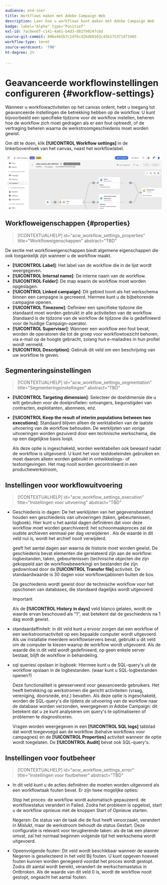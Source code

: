 ```yaml
---
audience: end-user
title: Workflows maken met Adobe Campaign Web
description: Leer hoe u workflows kunt maken met Adobe Campaign Web
badge: label="Alpha" type="Positief"
exl-id: 7ac8eedf-c141-4a61-b4d3-d81f99247c6d
source-git-commit: 806e465b7c1df6cd26d68103c45b175371d73485
workflow-type: tm+mt
source-wordcount: '790'
ht-degree: 2%

---
```


# Geavanceerde workflowinstellingen configureren {#workflow-settings}

Wanneer u workflowactiviteiten op het canvas ordent, hebt u toegang tot geavanceerde instellingen die betrekking hebben op de workflow. U kunt bijvoorbeeld een specifieke tijdzone voor de workflow instellen, beheren hoe de workflow zich moet gedragen als er een fout optreedt, of de vertraging beheren waarna de werkstroomgeschiedenis moet worden gewist.

Om dit te doen, klik **[!UICONTROL Workflow settings]** in de linkerbovenhoek van het canvas, naast het workflowlabel.

![](assets/workflow-settings.png)

## Workfloweigenschappen {#properties}

>[!CONTEXTUALHELP]
>id="acw_workflow_settings_properties"
>title="Workfloweigenschappen"
>abstract="TBD"

De sectie met workfloweigenschappen biedt algemene eigenschappen die ook toegankelijk zijn wanneer u de workflow maakt.

* **[!UICONTROL Label]**: Het label van de workflow die in de lijst wordt weergegeven.
* **[!UICONTROL Internal name]**: De interne naam van de workflow.
* **[!UICONTROL Folder]**: De map waarin de workflow moet worden opgeslagen.
* **[!UICONTROL Linked campaign]**: Dit gebied toont als het werkschema binnen een campagne is gecreeerd. Hiermee kunt u de bijbehorende campagne openen.
* **[!UICONTROL Timezone]**: Definieer een specifieke tijdzone die standaard moet worden gebruikt in alle activiteiten van de workflow. Standaard is de tijdzone van de workflow de tijdzone die is gedefinieerd voor de huidige Campaign-operator.
* **[!UICONTROL Supervisor]**: Wanneer een workflow een fout bevat, worden de operatoren die tot de groep voor workflowtoezicht behoren, via e-mail op de hoogte gebracht, zolang hun e-mailadres in hun profiel wordt vermeld.
* **[!UICONTROL Description]**: Gebruik dit veld om een beschrijving van uw workflow te geven.

## Segmenteringsinstellingen

>[!CONTEXTUALHELP]
>id="acw_workflow_settings_segmentation"
>title="Segmenteringsinstellingen"
>abstract="TBD"

* **[!UICONTROL Targeting dimension]**: Selecteer de doeldimensie die u wilt gebruiken voor de doelprofielen: ontvangers, begunstigden van contracten, exploitanten, abonnees, enz.
* **[!UICONTROL Keep the result of interim populations between two executions]**: Standaard blijven alleen de werktabellen van de laatste uitvoering van de workflow behouden. De werklijsten van vorige uitvoeringen worden gezuiverd door een technische werkschema, die op een dagelijkse basis loopt.

   Als deze optie is ingeschakeld, worden werktabellen ook bewaard nadat de workflow is uitgevoerd. U kunt het voor testdoeleinden gebruiken en moet daarom alleen worden gebruikt in ontwikkelings- of testomgevingen. Het mag nooit worden gecontroleerd in een productiewerkstroom,

## Instellingen voor workflowuitvoering

>[!CONTEXTUALHELP]
>id="acw_workflow_settings_execution"
>title="Instellingen voor uitvoering"
>abstract="TBD"

* Geschiedenis in dagen: De het werklijsten van het gegevensbestand houden een geschiedenis van uitvoeringen (taken, gebeurtenissen, logboek). Hier kunt u het aantal dagen definiëren dat voor deze workflow moet worden gearchiveerd: het schoonmaakproces zal de oudste archieven eenmaal per dag verwijderen . Als de waarde in dit veld nul is, wordt het archief nooit verwijderd.

   geeft het aantal dagen aan waarna de historie moet worden gewist. De geschiedenis bevat elementen die gerelateerd zijn aan de workflow: logbestanden, taken, gebeurtenissen (technische objecten die zijn gekoppeld aan de workflowbewerking) en bestanden die zijn gedownload door de **[!UICONTROL Transfer file]** activiteit. De standaardwaarde is 30 dagen voor workflowsjablonen buiten de box.

   De geschiedenis wordt gewist door de technische workflow voor het opschonen van databases, die standaard dagelijks wordt uitgevoerd

   >[!IMPORTANT]
   >
   >Als de **[!UICONTROL History in days]** veld blanco gelaten, wordt de waarde ervan beschouwd als &quot;1&quot;, wat betekent dat de geschiedenis na 1 dag wordt gewist.

* standaardaffiniteit: in dit veld kunt u ervoor zorgen dat een workflow of een werkstroomactiviteit op een bepaalde computer wordt uitgevoerd.   Als uw installatie meerdere workflowservers bevat, gebruikt u dit veld om de computer te kiezen waarop de workflow wordt uitgevoerd. Als de waarde die in dit veld wordt gedefinieerd, op geen enkele server bestaat, blijft de workflow in behandeling.

* sql queriesi opslaan in logboek: Hiermee kunt u de SQL-query&#39;s uit de workflow opslaan in de logbestanden. (waar kunt u SQL-logbestanden openen?)

   Deze functionaliteit is gereserveerd voor geavanceerde gebruikers. Het heeft betrekking op werkstromen die gericht activiteiten (vraag, vereniging, doorsnede, enz.) bevatten. Als deze optie is ingeschakeld, worden de SQL-query&#39;s die tijdens de uitvoering van de workflow naar de database worden verzonden, weergegeven in Adobe Campaign: dit betekent dat u ze kunt analyseren om query&#39;s te optimaliseren of problemen te diagnosticeren.

   Vragen worden weergegeven in een **[!UICONTROL SQL logs]** tabblad dat wordt toegevoegd aan de workflow (behalve workflows voor campagnes) en de **[!UICONTROL Properties]** activiteit wanneer de optie wordt toegelaten. De **[!UICONTROL Audit]** bevat ook SQL-query&#39;s.

## Instellingen voor foutbeheer

>[!CONTEXTUALHELP]
>id="acw_workflow_settings_error"
>title="Instellingen voor foutbeheer"
>abstract="TBD"

* In dit veld kunt u de acties definiëren die moeten worden uitgevoerd als een workflowtaak fouten bevat. Er zijn twee mogelijke opties:

   Stop het proces: de workflow wordt automatisch gepauzeerd. de workflowstatus verandert in Failed. Zodra het probleem is opgelost, start u de workflow opnieuw met de knoppen Start of Opnieuw starten.

   Negeren: De status van de taak die de fout heeft veroorzaakt, verandert in Mislukt, maar de werkstroom behoudt de status Gestart. Deze configuratie is relevant voor terugkerende taken: als de tak een planner omvat, zal het normaal beginnen volgende tijd het werkschema wordt uitgevoerd.

* Opeenvolgende fouten: Dit veld wordt beschikbaar wanneer de waarde Negeren is geselecteerd in het veld Bij fouten. U kunt opgeven hoeveel fouten kunnen worden genegeerd voordat het proces wordt gestopt. Zodra dit aantal wordt bereikt, verandert de werkschemastatus in Ontbroken. Als de waarde van dit veld 0 is, wordt de workflow nooit gestopt, ongeacht het aantal fouten.
